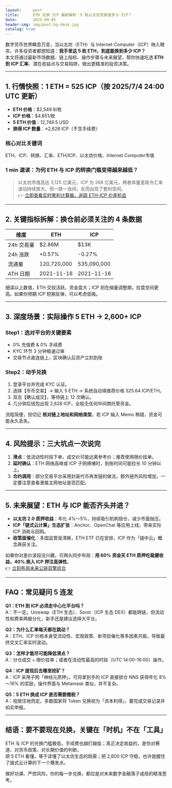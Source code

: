 ```yaml
---
layout:     post
title:      ETH 兑换 ICP 最新解析：5 枚以太坊究竟值多少 ICP？
date:       2025-09-05
header-img: img/post-bg-desk.jpg
catalog: true
---
```


数字货币世界瞬息万变，当以太坊（ETH）与 Internet Computer（ICP）映入眼帘，许多投资者都想知道：**我手里这 5 枚 ETH，到底能换到多少 ICP？**  
本文将通过最新市场数据、链上指标、操作步骤与未来展望，帮你快速吃透 **ETH 到 ICP 汇率**、潜在收益点与交易陷阱，做出更精准的投资决策。

---

## 1. 行情快照：1 ETH = 525 ICP（按 2025/7/4 24:00 UTC 更新）

- **ETH 价格**：$2,549.9/枚  
- **ICP 价格**：$4.851/枚  
- **5 ETH 价值**：12,749.5 USD  
- **换得 ICP 数量**：≈2,628 ICP（不含手续费）

### 核心对比关键词

ETH、ICP、转换、汇率、ETH/ICP、以太坊价格、Internet Computer市值

### 1 min 速读：为何 ETH 与 ICP 的转换门槛变得越来越低？

> 以太坊市值高达 3,125 亿美元，ICP 为 268 亿美元，两者体量差距令汇率波动持续放大。但一跌一涨间，反而出现了套利空间。  
> 👉 [立即查看实时套利计算器，追踪 ETH-ICP 价差机会](https://okxdog.com/)

---

## 2. 关键指标拆解：换仓前必须关注的 4 条数据

| 维度 | ETH | ICP |
|---|---|---|
| 24h 交易量 | $2.86M | $13K |
| 24h 涨跌 | +0.57% | -0.27% |
| 流通量 | 120,720,000 | 535,090,000 |
| ATH 日期 | 2021-11-16 | 2021-11-16 |

细读以上数值，ETH 交投活跃、资金盘大；ICP 则在缩量调整期，拉盘空间更高。如果你预期 ICP 短期反弹，可以考虑低吸。

---

## 3. 深度场景：实际操作 5 ETH → 2,600+ ICP

### Step1：选对平台的关键要素

- 0% 充值费 & 0% 手续费  
- KYC 环节 3 分钟极速过审  
- 交易节点直连链上，区块确认后资产立刻到账

### Step2：动手兑换

1. 登录平台并完成 KYC 认证。  
2. 选择【币币交易】→ 输入 5 ETH → 系统自动填推荐价格 525.64 ICP/ETH。  
3. 双击【确认成交】，等待链上 12 次确认。  
4. 几分钟后钱包出现 2,628 ICP，全程无任何中间商托管资金。

流程简便，但切记 **核对链上地址和网络类型**，若 ICP 输入 Memo 稍错，资金可能永久丢失。

---

## 4. 风险提示：三大坑点一次说完

1. **滑点**：低流动性时段下单，成交价可能远离参考价；推荐使用限价挂单。  
2. **延时确认**：ETH 网络高峰或 ICP 子网拥堵时，到账时间可能拉长 10 分钟以上。  
3. **合约调用**：部分交易平台采用封装代币再发链的做法，额外链外风险增加，一定要注意查看隶属主网地址是否匹配。

---

## 5. 未来展望：ETH 与 ICP 能否齐头并进？

- **以太坊 2.0 质押收益**：年化 4%～5%，持续吸引机构锁仓，减少市面抛压。  
- **ICP「链式云计算」生态扩张**：Anchor、OpenChat 等应用上线，带来实际 ICP 消耗与回购。  
- **政策面催化**：多国监管渐清晰，ETH ETF 已在安排，ICP 作为「链中云」概念再获关注。  

如果你对差价波段没兴趣，可两头同步布局：**用 60% 资金买 ETH 质押吃稳健收益，40% 换入 ICP 押注高弹性**。  
👉 [立刻布局未来公链双擎组合](https://okxdog.com/)

---

## FAQ：常见疑问 5 连发

**Q1：ETH 到 ICP 必须走中心化平台吗？**  
A：不一定。Uniswap（ETH 生态）、Sonic（ICP 生态 DEX）都能跨链，但流动性和费率两极分化，新手还是建议选择大平台。

**Q2：为什么汇率每天都在跳动？**  
A：ETH、ICP 价格本身受流动性、宏观政策、新项目催化等多因素共振，导致最终交叉汇率实时波动。

**Q3：怎样才能尽可能降低滑点？**  
A：分仓成交 + 限价挂单；或者在流动性最高的时段（UTC 14:00-16:00）操作。

**Q4：ICP 提现后去哪里挖矿？**  
A：ICP 采用子网「神经元质押」，可将拿到手的 ICP 直接锁仓 NNS 获得年化 8%～16% 的奖励，操作界面与 Metamask 类似，并不复杂。

**Q5：5 ETH 换成 ICP 是否需要缴税？**  
A：视居住地而定。多数国家将 Token 兑换视为「资本利得」，要完成交易记录并如实申报。

---

## 结语：要不要现在兑换，关键在「时机」不在「工具」

ETH 与 ICP 的兑换门槛极低，手续费也越打越低；真正决定收益的，是你对赛道、对货币政策、对长期价值的判断。  
把 5 ETH 看懂，等于读懂了以太坊生态的刚需；把 2,600 ICP 守稳，也许就握住了链式云计算的下一个爆发点。

做好功课、严控风险，你的每一步兑换，都应是对未来数字金融落子成局的精准思考。